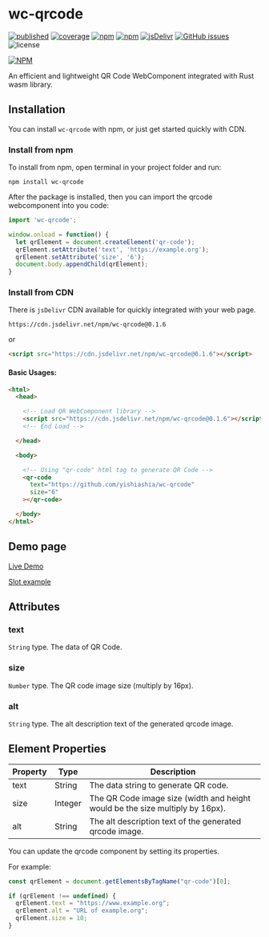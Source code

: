 # wc-qrcode

[![published][wc-image]][wc-url]
[![coverage][coverage-image]][coverage-url]
[![npm][npm-version-img]][npm-url]
[![npm][npm-download-img]][npm-url]
[![jsDelivr](https://data.jsdelivr.com/v1/package/npm/wc-qrcode/badge)](https://data.jsdelivr.com/v1/package/npm/wc-qrcode/badge)
[![GitHub issues][github-issue-img]][github-issue-url]
![license][license-img]

[![NPM](https://nodei.co/npm/wc-qrcode.png?mini=true)](https://www.npmjs.com/package/wc-qrcode)

An efficient and lightweight QR Code WebComponent integrated with Rust wasm library.


## Installation
You can install `wc-qrcode` with npm, or just get started quickly with CDN.

### Install from npm
To install from npm, open terminal in your project folder and run:

```shell
npm install wc-qrcode
```

After the package is installed, then you can import the qrcode webcomponent into you code:

```js
import 'wc-qrcode';

window.onload = function() {
  let qrElement = document.createElement('qr-code');
  qrElement.setAttribute('text', 'https://example.org');
  qrElement.setAttribute('size', '6');
  document.body.appendChild(qrElement);
}
```

### Install from CDN
There is `jsDelivr` CDN available for quickly integrated with your web page.

```
https://cdn.jsdelivr.net/npm/wc-qrcode@0.1.6
```

or

```html
<script src="https://cdn.jsdelivr.net/npm/wc-qrcode@0.1.6"></script>
```

#### Basic Usages:

```html
<html>
  <head>

    <!-- Load QR WebComponent library -->
    <script src="https://cdn.jsdelivr.net/npm/wc-qrcode@0.1.6"></script>
    <!-- End Load -->

  </head>

  <body>

    <!-- Using "qr-code" html tag to generate QR Code -->
    <qr-code
      text="https://github.com/yishiashia/wc-qrcode"
      size="6"
    ></qr-code>

  </body>
</html>
```

## Demo page
[Live Demo](https://yishiashia.github.io/wc-qrcode)

[Slot example](https://codepen.io/yishiashia/pen/qBLJJbP)

## Attributes

### text

`String` type. The data of QR Code.

### size

`Number` type. The QR code image size (multiply by 16px).

### alt
`String` type. The alt description text of the generated qrcode image.

## Element Properties

| Property | Type   | Description |
| -------- | ------ | ----------- |
| text     | String | The data string to generate QR code. |
| size     | Integer | The QR Code image size (width and height would be the size multiply by 16px). |
| alt      | String | The alt description text of the generated qrcode image. |

You can update the qrcode component by setting its properties.

For example:

```js
const qrElement = document.getElementsByTagName("qr-code")[0];

if (qrElement !== undefined) {
  qrElement.text = "https://www.example.org";
  qrElement.alt = "URL of example.org";
  qrElement.size = 10;
}
```

[wc-image]: https://img.shields.io/badge/webcomponents.org-published-blue.svg?style=flat-square
[wc-url]: https://www.webcomponents.org/element/wc-qrcode

[coverage-image]: https://img.shields.io/endpoint?style=flat-square&url=https%3A%2F%2Fgist.githubusercontent.com%2Fyishiashia%2Fdee60aefdce58a7559baeb7c5deb3a8b%2Fraw%2F7f21007cd1da5390af78a16aedfacf12e3354af5%2Fwc-qrcode__heads_master.json
[coverage-url]: https://gist.githubusercontent.com/yishiashia/dee60aefdce58a7559baeb7c5deb3a8b/raw/7f21007cd1da5390af78a16aedfacf12e3354af5/wc-qrcode__heads_master.json

[npm-version-img]: https://img.shields.io/npm/v/wc-qrcode.svg?style=flat-square
[npm-download-img]: https://img.shields.io/npm/dm/wc-qrcode.svg?style=flat-square
[npm-url]: https://www.npmjs.com/package/wc-qrcode

[github-issue-img]: https://img.shields.io/github/issues/yishiashia/wc-qrcode.svg?style=flat-square
[github-issue-url]: https://github.com/yishiashia/wc-qrcode/issues

[license-img]: https://img.shields.io/npm/l/wc-qrcode.svg?style=flat-square
